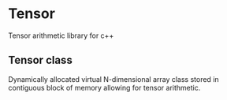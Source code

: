 # Tensor
Tensor arithmetic library for c++

## Tensor class
Dynamically allocated virtual N-dimensional array class stored in contiguous block of memory allowing for tensor arithmetic.

